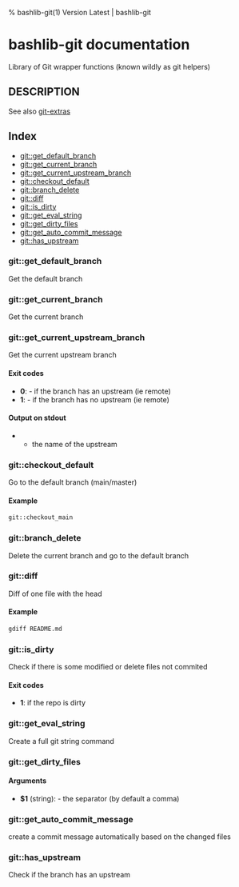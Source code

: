 % bashlib-git(1) Version Latest | bashlib-git
# bashlib-git documentation

Library of Git wrapper functions (known wildly as git helpers)

## DESCRIPTION

See also [git-extras](https://github.com/tj/git-extras/blob/main/Commands.md)

## Index

* [git::get_default_branch](#gitget_default_branch)
* [git::get_current_branch](#gitget_current_branch)
* [git::get_current_upstream_branch](#gitget_current_upstream_branch)
* [git::checkout_default](#gitcheckout_default)
* [git::branch_delete](#gitbranch_delete)
* [git::diff](#gitdiff)
* [git::is_dirty](#gitis_dirty)
* [git::get_eval_string](#gitget_eval_string)
* [git::get_dirty_files](#gitget_dirty_files)
* [git::get_auto_commit_message](#gitget_auto_commit_message)
* [git::has_upstream](#githas_upstream)

### git::get_default_branch

Get the default branch

### git::get_current_branch

Get the current branch

### git::get_current_upstream_branch

Get the current upstream branch

#### Exit codes

* **0**: - if the branch has an upstream (ie remote)
* **1**: - if the branch has no upstream (ie remote)

#### Output on stdout

* - the name of the upstream

### git::checkout_default

Go to the default branch (main/master)

#### Example

```bash
git::checkout_main
```

### git::branch_delete

Delete the current branch and go to the default branch

### git::diff

Diff of one file with the head

#### Example

```bash
gdiff README.md
```

### git::is_dirty

Check if there is some modified or delete files not commited

#### Exit codes

* **1**: if the repo is dirty

### git::get_eval_string

Create a full git string command

### git::get_dirty_files

#### Arguments

* **$1** (string): - the separator (by default a comma)

### git::get_auto_commit_message

create a commit message automatically based on the changed files

### git::has_upstream

Check if the branch has an upstream

